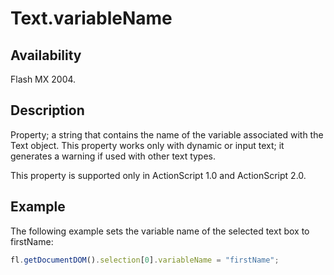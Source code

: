 # Text.variableName

## Availability

Flash MX 2004.

## Description

Property; a string that contains the name of the variable associated with the Text object. This property works only with dynamic or input text; it generates a warning if used with other text types.

This property is supported only in ActionScript 1.0 and ActionScript 2.0.

## Example

The following example sets the variable name of the selected text box to firstName:

```javascript
fl.getDocumentDOM().selection[0].variableName = "firstName";
```
